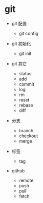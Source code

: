 # git

- git 配置
    - git config
- git 初始化
    - git init
- git 其它
    - status
    - add
    - commit
    - log
    - rm
    - reset
    - rebase
    - diff
- 分支
    - branch
    - checkout
    - merge
- 标签
    - tag
    
- github
    - remote
    - push
    - pull
    - fetch